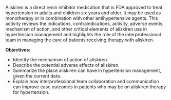 Aliskiren is a direct renin inhibitor medication that is FDA approved to treat hypertension in adults and children six years and older. It may be used as monotherapy or in combination with other antihypertensive agents. This activity reviews the indications, contraindications, activity, adverse events, mechanism of action, and other critical elements of aliskiren use in hypertension management and highlights the role of the interprofessional team in managing the care of patients receiving therapy with aliskiren.

**Objectives:**
- Identify the mechanism of action of aliskiren.
- Describe the potential adverse effects of aliskiren.
- Summarize the place aliskiren can have in hypertension management, given the current data.
- Explain how interprofessional team collaboration and communication can improve case outcomes in patients who may be on aliskiren therapy for hypertension.